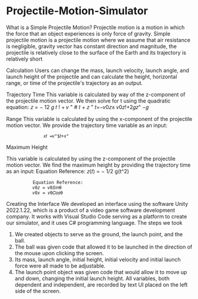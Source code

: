 # Projectile-Motion-Simulator

What is a Simple Projectile Motion?
Projectile motion is a motion in which the force that an object experiences is only force of gravity. Simple projectile motion is a projectile motion where we assume that air resistance is negligible, gravity vector has constant direction and magnitude, the projectile is relatively close to the surface of the Earth and its trajectory is relatively short

Calculation
Users can change the mass, launch velocity, launch angle,
and launch height of the projectile and can calculate the height, horizontal range, or time of the projectile's trajectory as an output.

Trajectory Time
This variable is calculated by way of the z-component of the projectile motion vector. We then solve for t using the quadratic
equation:
                  𝑧 = − 12 𝑔 𝑡 ! + 𝑣 " # 𝑡 + 𝑧 "
                  𝑡=−𝑣0𝑧± 𝑣0𝑧!+2𝑔𝑧" −𝑔


Range
This variable is calculated by using the x-component of the projectile motion vector. We provide the trajectory time variable as an input:

                  𝑥𝑡 =𝑣"$𝑡+𝑥"

Maximum Height

This variable is calculated by using the z-component of the
projectile motion vector. We find the maximum height by
providing the trajectory time as an input: Equation Reference:
  𝑧(𝑡) = − 1/2 g(t^2) 

              Equation Reference: 
              𝑣0𝑧 = 𝑣0𝑆𝑖𝑛θ
              𝑣0𝑥 = 𝑣0𝐶𝑜𝑠θ
              
Creating the Interface
We developed an interface using the software Unity 2022.1.22, which is a product of a video game software development company. It works with Visual Studio Code serving as a platform to create our simulator, and it uses C# programming language.
The steps we took
1. We created objects to serve as the ground, the launch point, and the ball.
2. The ball was given code that allowed it to be launched in the direction of the mouse upon clicking the screen.
3. Its mass, launch angle, initial height, initial velocity and initial launch force were all made to be adjustable.
4. The launch point object was given code that would allow it to move up and down, changing the initial launch height. All variables, both dependent and independent, are recorded by text UI placed on the left side of the screen.

